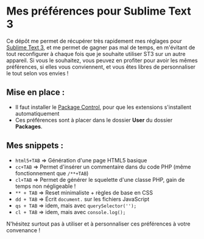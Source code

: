 Mes préférences pour Sublime Text 3
================

Ce dépôt me permet de récupérer très rapidement mes réglages pour [Sublime Text 3](http://www.sublimetext.com/3), et me permet de gagner pas mal de temps, en m'évitant de tout reconfigurer à chaque fois que je souhaite utiliser ST3 sur un autre appareil. Si vous le souhaitez, vous peuvez en profiter pour avoir les mêmes préférences, si elles vous conviennent, et vous êtes libres de personnaliser le tout selon vos envies !

## Mise en place :
 * Il faut installer le [Package Control](https://packagecontrol.io/installation), pour que les extensions s'installent automatiquement
 * Ces préférences sont à placer dans le dossier **User** du dossier **Packages**.

## Mes snippets :
 * `html5+TAB` => Génération d'une page HTML5 basique
 * `cc+TAB` => Permet d'insérer un commentaire dans du code PHP (même fonctionnement que `/**+TAB`)
 * `cl+TAB` => Permet de générer le squelette d'une classe PHP, gain de temps non négligeable !
 * `** + TAB` => Reset minimaliste + règles de base en CSS
 * `dd + TAB` => Écrit `document.` sur les fichiers JavaScript
 * `qs + TAB` => idem, mais avec `querySelector('');`
 * `cl + TAB` => idem, mais avec `console.log();`


N'hésitez surtout pas à utiliser et à personnaliser ces préférences à votre convenance !
